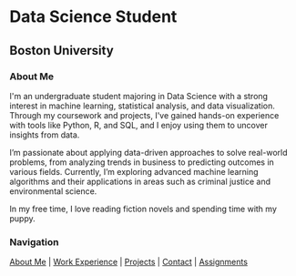 # Data Science Student
## Boston University 

### About Me

I'm an undergraduate student majoring in Data Science with a strong interest in machine learning, statistical analysis, and data visualization. Through my coursework and projects, I've gained hands-on experience with tools like Python, R, and SQL, and I enjoy using them to uncover insights from data. 

I’m passionate about applying data-driven approaches to solve real-world problems, from analyzing trends in business to predicting outcomes in various fields. Currently, I’m exploring advanced machine learning algorithms and their applications in areas such as criminal justice and environmental science.

In my free time, I love reading fiction novels and spending time with my puppy.

### Navigation

[About Me](/) | [Work Experience](work-experience.html) | [Projects](projects.html) | [Contact](contact.html) | [Assignments](assignments.html)
